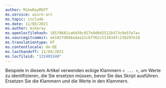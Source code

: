 ```yaml
---
author: MikeRayMSFT
ms.service: azure-arc
ms.topic: include
ms.date: 11/03/2021
ms.author: mikeray
ms.openlocfilehash: 18570681ca6d39c927e9d0d3512b573c0e5fe7ac
ms.sourcegitcommit: e41827d894a4aa12cbff62c51393dfc236297e10
ms.translationtype: HT
ms.contentlocale: de-DE
ms.lasthandoff: 11/04/2021
ms.locfileid: "132495340"
---
```

Beispiele in diesem Artikel verwenden eckige Klammern `< ... >`, um Werte zu identifizieren, die Sie ersetzen müssen, bevor Sie das Skript ausführen. Ersetzen Sie die Klammern und die Werte in den Klammern.